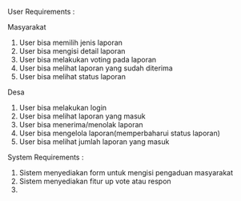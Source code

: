 User Requirements :

Masyarakat
1. User bisa memilih jenis laporan
2. User bisa mengisi detail laporan
3. User bisa melakukan voting pada laporan
4. User bisa melihat laporan yang sudah diterima
5. User bisa melihat status laporan


Desa
1. User bisa melakukan login
2. User bisa melihat  laporan yang masuk
3. User bisa menerima/menolak laporan
4. User bisa mengelola laporan(memperbaharui status laporan) 
5. User bisa melihat jumlah laporan yang masuk


System Requirements :

1. Sistem menyediakan form untuk mengisi pengaduan masyarakat 
2. Sistem menyediakan fitur up vote atau respon
3.
